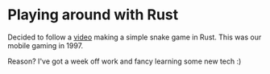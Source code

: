 # Playing around with Rust

Decided to follow a [video](https://www.youtube.com/watch?v=DnT_7M7L7vo) making a simple snake game in Rust. This was our mobile gaming in 1997.

Reason? I've got a week off work and fancy learning some new tech :)

